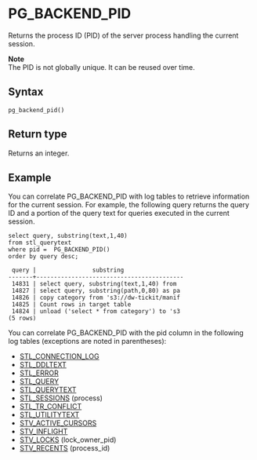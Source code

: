 # PG\_BACKEND\_PID<a name="PG_BACKEND_PID"></a>

Returns the process ID \(PID\) of the server process handling the current session\.

**Note**  
The PID is not globally unique\. It can be reused over time\.

## Syntax<a name="PG_BACKEND_PID-synopsis"></a>

```
pg_backend_pid()
```

## Return type<a name="PG_BACKEND_PID-return-type"></a>

Returns an integer\.

## Example<a name="PG_BACKEND_PID-example"></a>

You can correlate PG\_BACKEND\_PID with log tables to retrieve information for the current session\. For example, the following query returns the query ID and a portion of the query text for queries executed in the current session\.

```
select query, substring(text,1,40)
from stl_querytext
where pid =  PG_BACKEND_PID()
order by query desc;

 query |                substring
-------+------------------------------------------
 14831 | select query, substring(text,1,40) from
 14827 | select query, substring(path,0,80) as pa
 14826 | copy category from 's3://dw-tickit/manif
 14825 | Count rows in target table
 14824 | unload ('select * from category') to 's3
(5 rows)
```

You can correlate PG\_BACKEND\_PID with the pid column in the following log tables \(exceptions are noted in parentheses\):
+ [STL\_CONNECTION\_LOG](r_STL_CONNECTION_LOG.md)
+ [STL\_DDLTEXT](r_STL_DDLTEXT.md)
+ [STL\_ERROR](r_STL_ERROR.md)
+ [STL\_QUERY](r_STL_QUERY.md)
+ [STL\_QUERYTEXT](r_STL_QUERYTEXT.md)
+ [STL\_SESSIONS](r_STL_SESSIONS.md) \(process\)
+ [STL\_TR\_CONFLICT](r_STL_TR_CONFLICT.md)
+ [STL\_UTILITYTEXT](r_STL_UTILITYTEXT.md)
+ [STV\_ACTIVE\_CURSORS](r_STV_ACTIVE_CURSORS.md)
+ [STV\_INFLIGHT](r_STV_INFLIGHT.md)
+ [STV\_LOCKS](r_STV_LOCKS.md) \(lock\_owner\_pid\)
+ [STV\_RECENTS](r_STV_RECENTS.md) \(process\_id\)